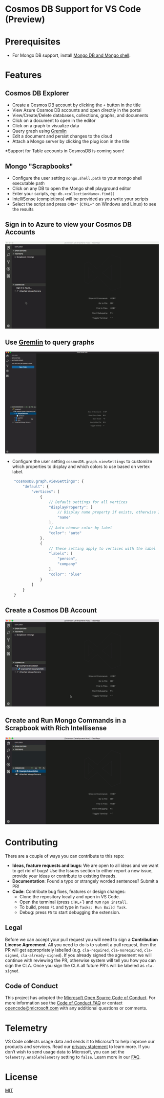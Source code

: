 
# Cosmos DB Support for VS Code (Preview)

# Prerequisites

- For Mongo DB support, install [Mongo DB and Mongo shell](https://docs.mongodb.com/manual/installation/).

# Features

## Cosmos DB Explorer

- Create a Cosmos DB account by clicking the `+` button in the title
- View Azure Cosmos DB accounts and open directly in the portal
- View/Create/Delete databases, collections, graphs, and documents
- Click on a document to open in the editor
- Click on a graph to visualize data
- Query graph using [Gremlin](https://docs.microsoft.com/azure/cosmos-db/gremlin-support)
- Edit a document and persist changes to the cloud
- Attach a Mongo server by clicking the plug icon in the title

*Support for Table accounts in CosmosDB is coming soon!

## Mongo "Scrapbooks"

- Configure the user setting `mongo.shell.path` to your mongo shell executable path
- Click on any DB to open the Mongo shell playground editor
- Enter your scripts, eg: `db.<collectionName>.find()`
- IntelliSense (completions) will be provided as you write your scripts
- Select the script and press `CMD+"` (`CTRL+"` on Windows and Linux) to see the results

## Sign in to Azure to view your Cosmos DB Accounts

![Azure Sign In](resources/signin.gif)

## Use [Gremlin](https://docs.microsoft.com/azure/cosmos-db/gremlin-support) to query graphs

![Query Graphs](resources/Graph.gif)

- Configure the user setting `cosmosDB.graph.viewSettings` to customize which properties to display and which colors to use based on vertex label.
```javascript
    "cosmosDB.graph.viewSettings": {
        "default": {
            "vertices": [
                {
                    // Default settings for all vertices
                    "displayProperty": [
                        // Display name property if exists, otherwise ID
                        "name"
                    ],
                    // Auto-choose color by label
                    "color": "auto"
                },
                {
                    // These setting apply to vertices with the label 'person' or 'company'
                    "labels": [
                        "person",
                        "company"
                    ],
                    "color": "blue"
                }
            ]
        }
    }
```

## Create a Cosmos DB Account

![Create Cosmos DB Account](resources/create.gif)

## Create and Run Mongo Commands in a Scrapbook with Rich Intellisense

![Mongo Intellisense](resources/intellisense.gif)

# Contributing
There are a couple of ways you can contribute to this repo:

- **Ideas, feature requests and bugs**: We are open to all ideas and we want to get rid of bugs! Use the Issues section to either report a new issue, provide your ideas or contribute to existing threads.
- **Documentation**: Found a typo or strangely worded sentences? Submit a PR!
- **Code**: Contribute bug fixes, features or design changes:
  - Clone the repository locally and open in VS Code.
  - Open the terminal (press `CTRL+`\`) and run `npm install`.
  - To build, press `F1` and type in `Tasks: Run Build Task`.
  - Debug: press `F5` to start debugging the extension.

## Legal
Before we can accept your pull request you will need to sign a **Contribution License Agreement**. All you need to do is to submit a pull request, then the PR will get appropriately labelled (e.g. `cla-required`, `cla-norequired`, `cla-signed`, `cla-already-signed`). If you already signed the agreement we will continue with reviewing the PR, otherwise system will tell you how you can sign the CLA. Once you sign the CLA all future PR's will be labeled as `cla-signed`.

## Code of Conduct
This project has adopted the [Microsoft Open Source Code of Conduct](https://opensource.microsoft.com/codeofconduct/). For more information see the [Code of Conduct FAQ](https://opensource.microsoft.com/codeofconduct/faq/) or contact [opencode@microsoft.com](mailto:opencode@microsoft.com) with any additional questions or comments.

# Telemetry
VS Code collects usage data and sends it to Microsoft to help improve our products and services. Read our [privacy statement](https://go.microsoft.com/fwlink/?LinkID=528096&clcid=0x409) to learn more. If you don’t wish to send usage data to Microsoft, you can set the `telemetry.enableTelemetry` setting to `false`. Learn more in our [FAQ](https://code.visualstudio.com/docs/supporting/faq#_how-to-disable-telemetry-reporting).

# License
[MIT](LICENSE.md)
